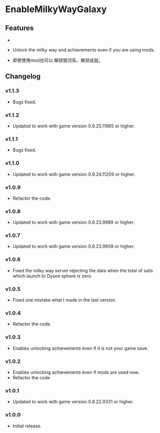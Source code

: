 # EnableMilkyWayGalaxy

## Features

- 
- Unlock the milky way and achievements even if you are using mods.

- 即使使用mod也可以 解锁银河系、解锁成就。


## Changelog

### v1.1.3
- Bugs fixed.

### v1.1.2
- Updated to work with game version 0.9.25.11985 or higher.

### v1.1.1
- Bugs fixed.

### v1.1.0
- Updated to work with game version 0.9.24.11209 or higher.

### v1.0.9
- Refactor the code.

### v1.0.8
- Updated to work with game version 0.8.23.9989 or higher.

### v1.0.7
- Updated to work with game version 0.8.23.9808 or higher.

### v1.0.6
- Fixed the milky way server rejecting the data when the total of sails which launch to Dyson sphere is zero.

### v1.0.5
- Fixed one mistake what I made in the last version.

### v1.0.4
- Refactor the code.

### v1.0.3
- Enables unlocking achievements even if it is not your game save.

### v1.0.2
- Enables unlocking achievements even if mods are used now.
- Refactor the code

### v1.0.1
- Updated to work with game version 0.8.22.9331 or higher.

### v1.0.0
- Initial release.
